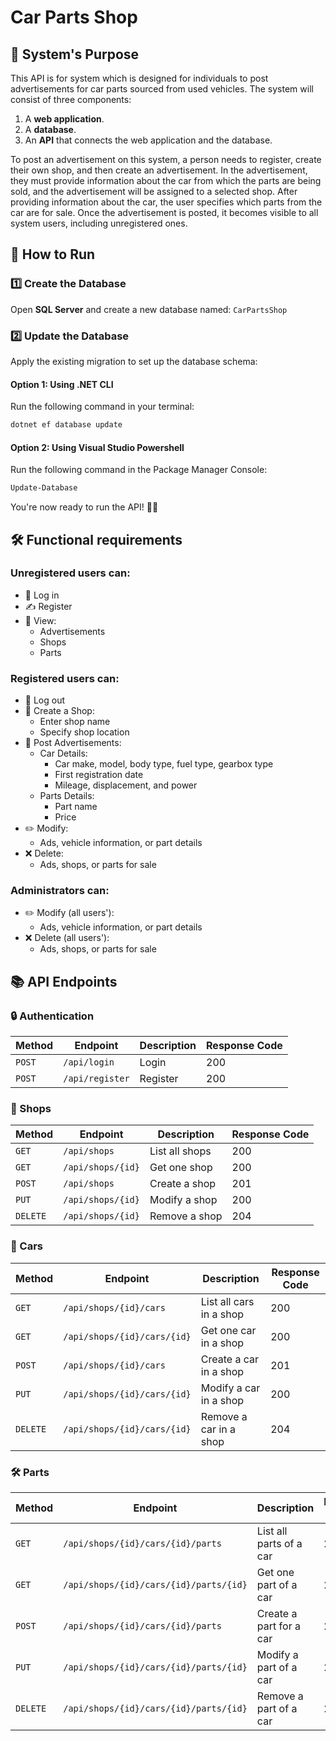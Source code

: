 # Car Parts Shop

## 📜 System's Purpose
This API is for system which is designed for individuals to post advertisements for car parts sourced from used vehicles. The system will consist of three components:
1. A **web application**.  
2. A **database**.  
3. An **API** that connects the web application and the database.

To post an advertisement on this system, a person needs to register, create their own shop, and then create an advertisement. In the advertisement, they must provide information about the car from which the parts are being sold, and the advertisement will be assigned to a selected shop. After providing information about the car, the user specifies which parts from the car are for sale. Once the advertisement is posted, it becomes visible to all system users, including unregistered ones.

## 🚀 How to Run

### 1️⃣ Create the Database  
Open **SQL Server** and create a new database named: `CarPartsShop`
### 2️⃣ Update the Database
Apply the existing migration to set up the database schema:
#### Option 1: Using .NET CLI
Run the following command in your terminal:
```bash
dotnet ef database update
```
#### Option 2: Using Visual Studio Powershell
Run the following command in the Package Manager Console:
```bash
Update-Database
```

You're now ready to run the API! 🚗💨

## 🛠 Functional requirements
### Unregistered users can:
- 🔑 Log in
- ✍️ Register
- 👀 View:
  - Advertisements
  - Shops
  - Parts

### Registered users can:
- 🚪 Log out
- 🏪 Create a Shop:
  - Enter shop name
  - Specify shop location
- 📣 Post Advertisements:
  - Car Details:
    - Car make, model, body type, fuel type, gearbox type
    - First registration date
    - Mileage, displacement, and power
  - Parts Details:
    - Part name
    - Price
- ✏️ Modify:
  - Ads, vehicle information, or part details
- ❌ Delete:
  - Ads, shops, or parts for sale

### Administrators can:
- ✏️ Modify (all users'):
  - Ads, vehicle information, or part details
- ❌ Delete (all users'):
  - Ads, shops, or parts for sale

## 📚 API Endpoints

### 🔒 Authentication
| Method    | Endpoint                   | Description        | Response Code |
|-----------|----------------------------|--------------------|---------------|
| `POST`    | `/api/login`               | Login              | 200           |
| `POST`    | `/api/register`            | Register           | 200           |

### 🏪 Shops
| Method    | Endpoint                   | Description        | Response Code |
|-----------|----------------------------|--------------------|---------------|
| `GET`     | `/api/shops`               | List all shops     | 200           |
| `GET`     | `/api/shops/{id}`          | Get one shop       | 200           |
| `POST`    | `/api/shops`               | Create a shop      | 201           |
| `PUT`     | `/api/shops/{id}`          | Modify a shop      | 200           |
| `DELETE`  | `/api/shops/{id}`          | Remove a shop      | 204           |

### 🚗 Cars
| Method    | Endpoint                            | Description               | Response Code |
|-----------|-------------------------------------|---------------------------|---------------|
| `GET`     | `/api/shops/{id}/cars`              | List all cars in a shop   | 200           |
| `GET`     | `/api/shops/{id}/cars/{id}`         | Get one car in a shop     | 200           |
| `POST`    | `/api/shops/{id}/cars`              | Create a car in a shop    | 201           |
| `PUT`     | `/api/shops/{id}/cars/{id}`         | Modify a car in a shop    | 200           |
| `DELETE`  | `/api/shops/{id}/cars/{id}`         | Remove a car in a shop    | 204           |

### 🛠 Parts
| Method    | Endpoint                                       | Description                  | Response Code |
|-----------|------------------------------------------------|------------------------------|---------------|
| `GET`     | `/api/shops/{id}/cars/{id}/parts`              | List all parts of a car      | 200           |
| `GET`     | `/api/shops/{id}/cars/{id}/parts/{id}`         | Get one part of a car        | 200           |
| `POST`    | `/api/shops/{id}/cars/{id}/parts`              | Create a part for a car      | 201           |
| `PUT`     | `/api/shops/{id}/cars/{id}/parts/{id}`         | Modify a part of a car       | 200           |
| `DELETE`  | `/api/shops/{id}/cars/{id}/parts/{id}`         | Remove a part of a car       | 204           |


